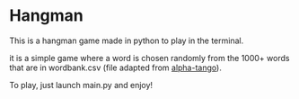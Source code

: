 # Hangman
This is a hangman game made in python to play in the terminal.

it is a simple game where a word is chosen randomly from the 1000+ words that are in wordbank.csv (file adapted from [alpha-tango](https://gist.github.com/alpha-tango/c3d2645817cf4af2aa45)).

To play, just launch main.py and enjoy!
